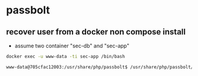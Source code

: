 # passbolt

## recover user from a docker non compose install

- assume two container "sec-db" and "sec-app"

```sh
docker exec -u www-data -ti sec-app /bin/bash

www-data@705cfac12003:/usr/share/php/passbolt$ /usr/share/php/passbolt/bin/cake passbolt recover_user -c -u MAIL@SOME.COM
```